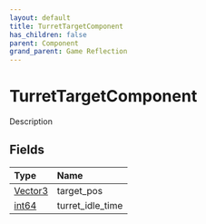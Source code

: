 ```yaml
---
layout: default
title: TurretTargetComponent
has_children: false
parent: Component
grand_parent: Game Reflection
---
```

# TurretTargetComponent
Description 

## Fields

| Type | Name |
|:----------|:--------------|
| [Vector3](/riftbreaker-wiki/docs/game-reflection/classes/vector3/) | target_pos |
| [int64](/riftbreaker-wiki/docs/game-reflection/components/int64/) | turret_idle_time |

